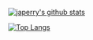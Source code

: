[![japerry's github stats](https://github-readme-stats.vercel.app/api?username=japerry911&show_icons=true&theme=darcula&count_private=true)](https://github.com/anuraghazra/github-readme-stats)

[![Top Langs](https://github-readme-stats.vercel.app/api/top-langs/?username=japerry&hide=css,html)](https://github.com/anuraghazra/github-readme-stats)
